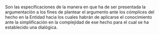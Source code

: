 Son las especificaciones de la manera en que ha de ser presentada la argumentación a los fines de plantear el argumento ante los cómplices del hecho en la Entidad hacia los cuales habrán de aplicarse el conocimiento ante la simplificación en la complejidad de ese hecho para el cual se ha establecido una dialógica.

